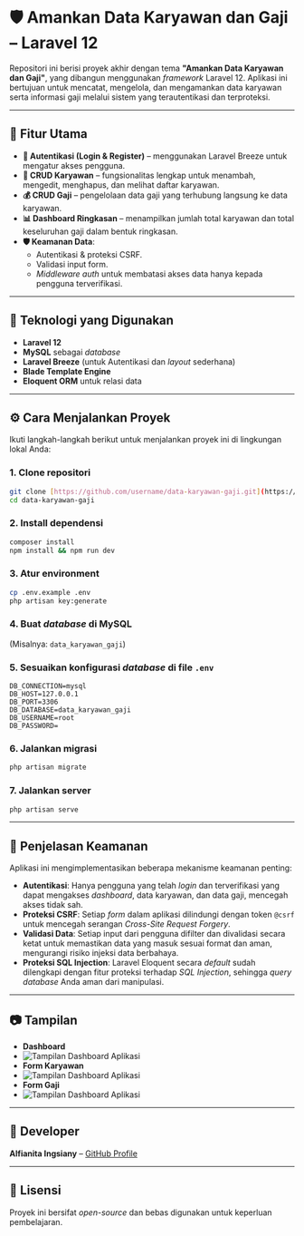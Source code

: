 # 🛡️ Amankan Data Karyawan dan Gaji – Laravel 12

Repositori ini berisi proyek akhir dengan tema **"Amankan Data Karyawan dan Gaji"**, yang dibangun menggunakan *framework* Laravel 12. Aplikasi ini bertujuan untuk mencatat, mengelola, dan mengamankan data karyawan serta informasi gaji melalui sistem yang terautentikasi dan terproteksi.

---
## 🚀 Fitur Utama

* **🔐 Autentikasi (Login & Register)** – menggunakan Laravel Breeze untuk mengatur akses pengguna.
* **👥 CRUD Karyawan** – fungsionalitas lengkap untuk menambah, mengedit, menghapus, dan melihat daftar karyawan.
* **💰 CRUD Gaji** – pengelolaan data gaji yang terhubung langsung ke data karyawan.
* **📊 Dashboard Ringkasan** – menampilkan jumlah total karyawan dan total keseluruhan gaji dalam bentuk ringkasan.
* **🛡️ Keamanan Data**:
    * Autentikasi & proteksi CSRF.
    * Validasi input form.
    * *Middleware auth* untuk membatasi akses data hanya kepada pengguna terverifikasi.

---
## 🧩 Teknologi yang Digunakan

* **Laravel 12**
* **MySQL** sebagai *database*
* **Laravel Breeze** (untuk Autentikasi dan *layout* sederhana)
* **Blade Template Engine**
* **Eloquent ORM** untuk relasi data

---
## ⚙️ Cara Menjalankan Proyek

Ikuti langkah-langkah berikut untuk menjalankan proyek ini di lingkungan lokal Anda:

### 1. Clone repositori

```bash
git clone [https://github.com/username/data-karyawan-gaji.git](https://github.com/username/data-karyawan-gaji.git)
cd data-karyawan-gaji
````

### 2\. Install dependensi

```bash
composer install
npm install && npm run dev
```

### 3\. Atur environment

```bash
cp .env.example .env
php artisan key:generate
```

### 4\. Buat *database* di MySQL

(Misalnya: `data_karyawan_gaji`)

### 5\. Sesuaikan konfigurasi *database* di file `.env`

```dotenv
DB_CONNECTION=mysql
DB_HOST=127.0.0.1
DB_PORT=3306
DB_DATABASE=data_karyawan_gaji
DB_USERNAME=root
DB_PASSWORD=
```

### 6\. Jalankan migrasi

```bash
php artisan migrate
```

### 7\. Jalankan server

```bash
php artisan serve
```

-----

## 🔐 Penjelasan Keamanan

Aplikasi ini mengimplementasikan beberapa mekanisme keamanan penting:

  * **Autentikasi**: Hanya pengguna yang telah *login* dan terverifikasi yang dapat mengakses *dashboard*, data karyawan, dan data gaji, mencegah akses tidak sah.
  * **Proteksi CSRF**: Setiap *form* dalam aplikasi dilindungi dengan token `@csrf` untuk mencegah serangan *Cross-Site Request Forgery*.
  * **Validasi Data**: Setiap input dari pengguna difilter dan divalidasi secara ketat untuk memastikan data yang masuk sesuai format dan aman, mengurangi risiko injeksi data berbahaya.
  * **Proteksi SQL Injection**: Laravel Eloquent secara *default* sudah dilengkapi dengan fitur proteksi terhadap *SQL Injection*, sehingga *query database* Anda aman dari manipulasi.

-----

## 📷 Tampilan


  * **Dashboard**
  * ![Tampilan Dashboard Aplikasi](Screenshots/dashboard.png)
  * **Form Karyawan**
  * ![Tampilan Dashboard Aplikasi](Screenshots/karyawan.png)
  * **Form Gaji**
  * ![Tampilan Dashboard Aplikasi](Screenshots/gaji.png)

-----

## 👤 Developer

**Alfianita Ingsiany** – [GitHub Profile](https://www.google.com/url?sa=E&source=gmail&q=https://github.com/auwfiii)

-----

## 📝 Lisensi

Proyek ini bersifat *open-source* dan bebas digunakan untuk keperluan pembelajaran.

